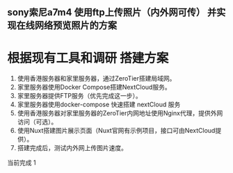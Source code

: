 ## sony索尼a7m4 使用ftp上传照片（内外网可传） 并实现在线网络预览照片的方案 


# 根据现有工具和调研 搭建方案 

1. 使用香港服务器和家里服务器，通过ZeroTier搭建局域网。
2. 家里服务器使用Docker Compose搭建NextCloud服务。
3. 家里服务器提供FTP服务（优先完成这一步）。
4. 家里服务器使用docker-compose 快速搭建 nextCloud 服务 
5. 使用香港服务器对家里服务器的ZeroTier内网地址使用Nginx代理，提供外网访问（可选）。
6. 使用Nuxt搭建图片展示页面（Nuxt官网有示例项目，接口可由NextCloud提供）。
7. 搭建完成后，测试内外网上传图片速度。


当前完成 1 